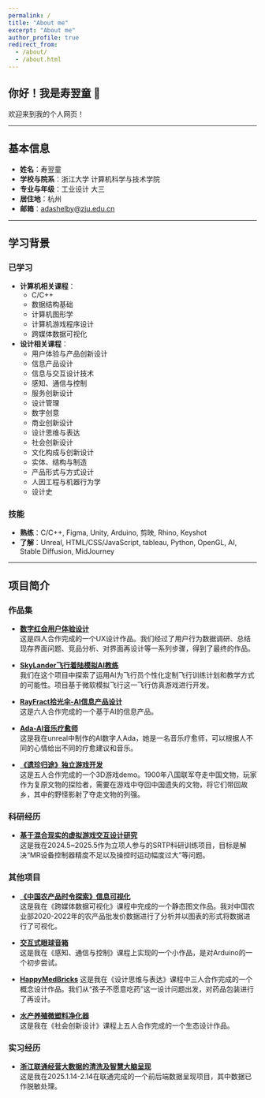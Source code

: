 ```yaml
---
permalink: /
title: "About me"
excerpt: "About me"
author_profile: true
redirect_from:
  - /about/
  - /about.html
---
```


## 你好！我是寿翌童 👋

欢迎来到我的个人网页！

---

## 基本信息

- **姓名**：寿翌童  
- **学校与院系**：浙江大学 计算机科学与技术学院  
- **专业与年级**：工业设计 大三
- **居住地**：杭州  
- **邮箱**：adashelby@zju.edu.cn  

---

## 学习背景

### 已学习

- **计算机相关课程**：
  - C/C++
  - 数据结构基础
  - 计算机图形学
  - 计算机游戏程序设计
  - 跨媒体数据可视化
- **设计相关课程**：
  - 用户体验与产品创新设计
  - 信息产品设计
  - 信息与交互设计技术
  - 感知、通信与控制
  - 服务创新设计
  - 设计管理
  - 数字创意
  - 商业创新设计
  - 设计思维与表达
  - 社会创新设计
  - 文化构成与创新设计
  - 实体、结构与制造
  - 产品形式与方式设计
  - 人因工程与机器行为学
  - 设计史

### 技能

- **熟练**：C/C++, Figma, Unity, Arduino, 剪映, Rhino, Keyshot  
- **了解**：Unreal, HTML/CSS/JavaScript, tableau, Python, OpenGL, AI, Stable Diffusion, MidJourney  

---

## 项目简介
  
### 作品集

- **[数字红会用户体验设计](./digitalcross.md)**  
  这是四人合作完成的一个UX设计作品。我们经过了用户行为数据调研、总结现存界面问题、竞品分析、对界面再设计等一系列步骤，得到了最终的作品。

- **[SkyLander飞行着陆模拟AI教练](https://www.canva.cn/design/DAGp8Bqx1wk/veP0ZK_tCeAQ6nY3yi--HA/view?utm_content=DAGp8Bqx1wk&utm_campaign=designshare&utm_medium=link2&utm_source=uniquelinks&utlId=h7c3ac3c66b)**  
  我们在这个项目中探索了运用AI为飞行员个性化定制飞行训练计划和教学方式的可能性。项目基于微软模拟飞行这一飞行仿真游戏进行开发。

- **[RayFract拾光伞-AI信息产品设计](https://www.canva.cn/design/DAGobUS7NEk/70edpk5Ddq7qBsHI4n2AEw/view?utm_content=DAGobUS7NEk&utm_campaign=designshare&utm_medium=link2&utm_source=uniquelinks&utlId=h47d2901b9c)**  
  这是六人合作完成的一个基于AI的信息产品。
  
- **[Ada-AI音乐疗愈师](https://www.canva.cn/design/DAGp8BpRCbA/9H5E8slMx1FKfcUzLfH20w/view?utm_content=DAGp8BpRCbA&utm_campaign=designshare&utm_medium=link2&utm_source=uniquelinks&utlId=h6d93826c55)**  
  这是我在unreal中制作的AI数字人Ada，她是一名音乐疗愈师，可以根据人不同的心情给出不同的疗愈建议和音乐。

- **[《遗珍归途》独立游戏开发](https://durian-lover.itch.io/treasure-going-home)**  
  这是五人合作完成的一个3D游戏demo。1900年八国联军夺走中国文物，玩家作为复原文物的探险者，需要在游戏中夺回中国遗失的文物，将它们带回故乡，其中的野怪影射了夺走文物的列强。

### 科研经历

- **[基于混合现实的虚拟游戏交互设计研究](./MRstudy.md)**  
  这是我在2024.5~2025.5作为立项人参与的SRTP科研训练项目，目标是解决“MR设备控制器精度不足以及操控时运动幅度过大”等问题。

### 其他项目

- **[《中国农产品时令探索》信息可视化](./seasonvegetable.md)**  
  这是我在《跨媒体数据可视化》课程中完成的一个静态图文作品。我对中国农业部2020-2022年的农产品批发价数据进行了分析并以图表的形式将数据进行了可视化。
  
- **[交互式眼球音箱](./eyeball.md)**  
  这是我在《感知、通信与控制》课程上实现的一个小作品，是对Arduino的一个初步尝试。

- **[HappyMedBricks](./happymedbricks.md)**
  这是我在《设计思维与表达》课程中三人合作完成的一个概念设计作品。我们从“孩子不愿意吃药”这一设计问题出发，对药品包装进行了再设计。

- **[水产养殖微塑料净化器](./watercleaner.md)**  
  这是我在《社会创新设计》课程上五人合作完成的一个生态设计作品。

### 实习经历

- **[浙江联通经营大数据的清洗及智慧大脑呈现](./liantong.md)**  
  这是我在2025.1.14-2.14在联通完成的一个前后端数据呈现项目，其中数据已作脱敏处理。
